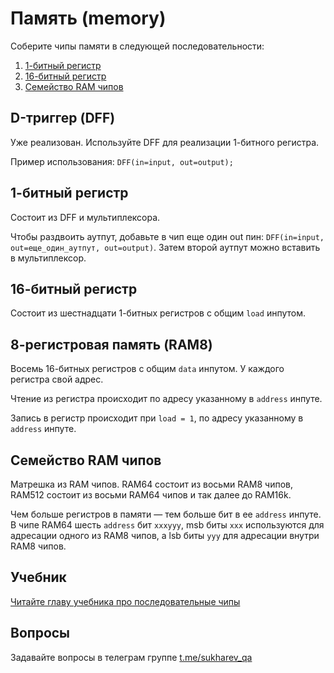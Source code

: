 # Память (memory)

Соберите чипы памяти в следующей последовательности:

1. [1-битный регистр](1-bit-register/Bit.hdl)
2. [16-битный регистр](16-bit-register/Register.hdl)
3. [Семейство RAM чипов](RAM/RAM8.hdl)

## D-триггер (DFF)

Уже реализован. Используйте DFF для реализации 1-битного регистра.

Пример использования: `DFF(in=input, out=output);`

## 1-битный регистр

Состоит из DFF и мультиплексора.

Чтобы раздвоить аутпут, добавьте в чип еще один out пин:
`DFF(in=input, out=еще_один_аутпут, out=output)`.
Затем второй аутпут можно вставить в мультиплексор.

## 16-битный регистр

Состоит из шестнадцати 1-битных регистров с общим `load` инпутом.

## 8-регистровая память (RAM8)

Восемь 16-битных регистров с общим `data` инпутом. У каждого регистра свой адрес.

Чтение из регистра происходит по адресу указанному в `address` инпуте.

Запись в регистр происходит при `load = 1`, по адресу указанному в `address` инпуте.

## Семейство RAM чипов

Матрешка из RAM чипов. RAM64 состоит из восьми RAM8 чипов, RAM512 состоит из восьми RAM64 чипов и так далее до RAM16k.

Чем больше регистров в памяти — тем больше бит в ее `address` инпуте. В чипе RAM64 шесть `address` бит `xxxyyy`, msb биты `xxx` используются для адресации одного из RAM8 чипов, а lsb биты `yyy` для адресации внутри RAM8 чипов.

## Учебник

[Читайте главу учебника про последовательные чипы](https://www.notion.so/sukharev/III-sequential-logic-e2f1d301c11b4df7ada329b2afd4478c)

## Вопросы

Задавайте вопросы в телеграм группе [t.me/sukharev_qa](https://www.t.me/sukharev_qa)
